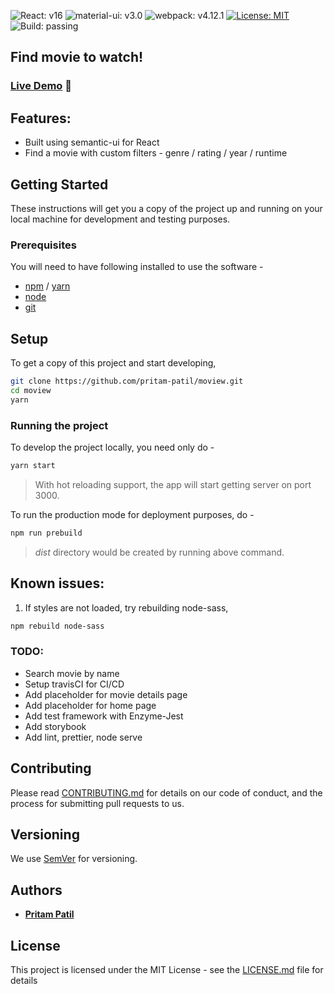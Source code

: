 ![React: v16](https://img.shields.io/badge/react-v16.7-blue.svg)
![material-ui: v3.0](https://img.shields.io/badge/semantic--ui--react-v0.84-ff69b4.svg)
![webpack: v4.12.1](https://img.shields.io/badge/webpack-v4.12.1-yellow.svg)
[![License: MIT](https://img.shields.io/badge/License-MIT-orange.svg)](https://opensource.org/licenses/MIT)
![Build: passing](https://img.shields.io/badge/build-passing-green.svg)

## Find movie to watch!
### [Live Demo](http://moview.surge.sh/)  :fries:

## Features:
* Built using semantic-ui for React
* Find a movie with custom filters - genre / rating / year / runtime

## Getting Started

These instructions will get you a copy of the project up and running on your local machine for development and testing purposes.

### Prerequisites

You will need to have following installed to use the software -


* [npm](https://www.npmjs.com/get-npm) / [yarn](https://yarnpkg.com/lang/en/docs/install/#debian-stable)
* [node](https://nodejs.org/en/download/)
* [git](https://www.atlassian.com/git/tutorials/install-git)

## Setup

To get a copy of this project and start developing,

```bash
git clone https://github.com/pritam-patil/moview.git
cd moview
yarn
```

### Running the project

To develop the project locally, you need only do -


```bash
yarn start
```

> With hot reloading support, the app will start getting server on port 3000.

To run the production mode for deployment purposes, do -

```bash
npm run prebuild
```
> *dist* directory would be created by running above command.

## Known issues:

1. If styles are not loaded, try rebuilding node-sass,

```bash
npm rebuild node-sass
```

### TODO:
- Search movie by name
- Setup travisCI for CI/CD
- Add placeholder for movie details page
- Add placeholder for home page
- Add test framework with Enzyme-Jest
- Add storybook
- Add lint, prettier, node serve



## Contributing

Please read [CONTRIBUTING.md](./CONTRIBUTING.md) for details on our code of conduct, and the process for submitting pull requests to us.

## Versioning

We use [SemVer](http://semver.org/) for versioning.

## Authors

* [**Pritam Patil**](https://github.com/pritam-patil)

## License

This project is licensed under the MIT License - see the [LICENSE.md](./LICENSE.md) file for details
